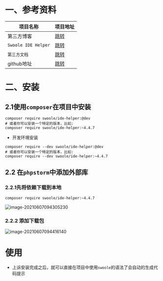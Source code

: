 # 一、参考资料

| 项目名称            | 项目地址                                                     |
| ------------------- | ------------------------------------------------------------ |
| 第三方博客          | [跳转](https://blog.csdn.net/qq_37970180/article/details/103501759) |
| `Swoole IDE Helper` | [跳转](https://github.com/swoole/ide-helper)                 |
| `第三方文档`        | [跳转](https://toscode.gitee.com/JYPHP/swoole-ide-helper)    |
| github地址          | [跳转](https://github.com/wudi/swoole-ide-helper)            |

# 二、安装

 ## 2.1使用`composer`在项目中安装

```shell
composer require swoole/ide-helper:@dev
# 或者你可以安装一个特定的版本，比如:
composer require swoole/ide-helper:~4.4.7
```

- 开发环境安装

```shell
composer require --dev swoole/ide-helper:@dev
# 或者你可以安装一个特定的版本，比如:
composer require --dev swoole/ide-helper:~4.4.7
```

## 2.2 在`phpstorm`中添加外部库

### 2.2.1先将依赖下载到本地

```shell
composer require swoole/ide-helper:~4.4.7
```

![image-20210607094305230](https://yaoliuyang-blog-images.oss-cn-beijing.aliyuncs.com/blogImages/image-20210607094305230.png)

### 2.2.2 添加下载包

![image-20210607094416140](https://yaoliuyang-blog-images.oss-cn-beijing.aliyuncs.com/blogImages/image-20210607094416140.png)

# 使用

- 上诉安装完成之后，就可以直接在项目中使用`swoole`的语法了会自动的生成代码提示
